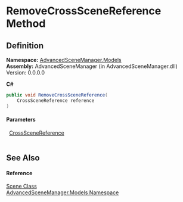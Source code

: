 # RemoveCrossSceneReference Method




## Definition
**Namespace:** <a href="N_AdvancedSceneManager_Models">AdvancedSceneManager.Models</a>  
**Assembly:** AdvancedSceneManager (in AdvancedSceneManager.dll) Version: 0.0.0.0

**C#**
``` C#
public void RemoveCrossSceneReference(
	CrossSceneReference reference
)
```



#### Parameters
<dl><dt>  <a href="T_AdvancedSceneManager_Utility_CrossSceneReferences_CrossSceneReference">CrossSceneReference</a></dt><dd> </dd></dl>

## See Also


#### Reference
<a href="T_AdvancedSceneManager_Models_Scene">Scene Class</a>  
<a href="N_AdvancedSceneManager_Models">AdvancedSceneManager.Models Namespace</a>  
